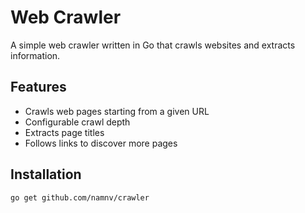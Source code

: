 # Web Crawler

A simple web crawler written in Go that crawls websites and extracts information.

## Features

- Crawls web pages starting from a given URL
- Configurable crawl depth
- Extracts page titles
- Follows links to discover more pages

## Installation

```bash
go get github.com/namnv/crawler
```
